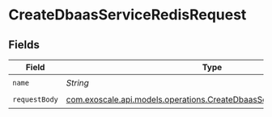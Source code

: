# CreateDbaasServiceRedisRequest


## Fields

| Field                                                                                                                                  | Type                                                                                                                                   | Required                                                                                                                               | Description                                                                                                                            |
| -------------------------------------------------------------------------------------------------------------------------------------- | -------------------------------------------------------------------------------------------------------------------------------------- | -------------------------------------------------------------------------------------------------------------------------------------- | -------------------------------------------------------------------------------------------------------------------------------------- |
| `name`                                                                                                                                 | *String*                                                                                                                               | :heavy_check_mark:                                                                                                                     | N/A                                                                                                                                    |
| `requestBody`                                                                                                                          | [com.exoscale.api.models.operations.CreateDbaasServiceRedisRequestBody](../../models/operations/CreateDbaasServiceRedisRequestBody.md) | :heavy_check_mark:                                                                                                                     | N/A                                                                                                                                    |